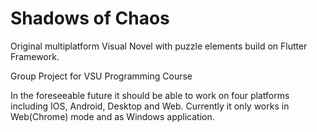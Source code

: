 # Shadows of Chaos

Original multiplatform Visual Novel with puzzle elements build on Flutter Framework.

Group Project for VSU Programming Course 

In the foreseeable future it should be able to work on four platforms including IOS, Android, Desktop and Web. Currently it only works in Web(Chrome) mode and as Windows application.

